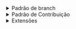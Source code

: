 <details>
  <summary>Padrão de branch</summary>
    
  - **ESCOPO:** Deve refletir a funcionalidade ou tela que está sendo trabalhada.
  - **NUMERODATAREFA:** O número da tarefa ou issue correspondente.
    
  ### Exemplos de branches:
    Tarefa: Tela/modal de Prêmios (#1)
    Nome da Branch: AWARD-1

    Tarefa: Tela/modal de Prêmios (#3)
    Nome da Branch: LOGIN-3
    
</details>

<details>
  <summary>Padrão de Contribuição</summary>
  
  - **Mensagens de Commit:** Devem seguir o formato:  
    ```
    [NOME DA BRANCH] - [Descrição da alteração]
    ```
  
  ### Exemplos de branches:
  
  - **Tarefa:** Tela/modal de Prêmios (#1)  
    - **Nome da Branch:** `AWARD-1`  
    - **Exemplo de Commit:** `AWARD-1 - adicionar modal de prêmios`  

  - **Tarefa:** Tela de Login (#3)  
    - **Nome da Branch:** `LOGIN-3`  
    - **Exemplo de Commit:** `LOGIN-3 - corrigir validação do formulário`  

</details>

<details>
  <summary>Extensões</summary>
</details>
